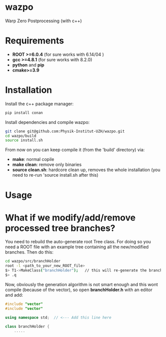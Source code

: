 # wazpo
Warp Zero Postprocessing (with c++)


# Requirements

 - **ROOT >=6.0.4** (for sure works with 6.14/04 )
 - **gcc >=4.8.1**  (for sure works with 8.2.0)
 - **python** and **pip**
 - **cmake>=3.9**

# Installation 

Install the c++ package manager:
```bash
pip install conan
```

Install dependencies and compile wazpo:
```bash
git clone git@github.com:Physik-Institut-UZH/wazpo.git
cd wazpo/build
source install.sh
```

From now on you can keep compile it (from the 'build' directory) via:
 - **make**: normal copile
 - **make clean**: remove only binaries
 - **source clean.sh**: hardcore clean up, removes the whole installation (you need to re-run 'source install.sh after this)


# Usage

# What if we modify/add/remove processed tree branches?

You need to rebuild the auto-generate root Tree class. For doing so you need a ROOT file with an example tree containing all the new/modified branches.
Then do this:
```bash
cd wazpo/src/branchHolder
root -l <path_to_your_new_ROOT_file>
$> T1->MakeClass("branchHolder");   // this will re-generate the branchHolder class
$> .q 
```
Now, obviously the generation algorithm is not smart enough and this wont compile (because of the vector), so open **branchHolder.h** with an editor 
and add:
```c++
#include "vector"
#include "vector"

using namespace std;  // <--- Add this line here

class branchHolder {
    .....
```

